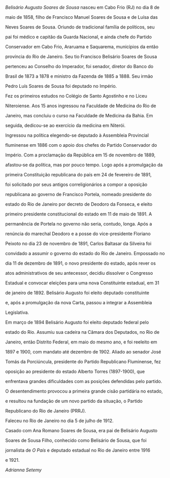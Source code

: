 

*Belisário Augusto Soares de Sousa* nasceu em Cabo Frio (RJ) no dia 8 de

maio de 1858, filho de Francisco Manuel Soares de Sousa e de Luísa das

Neves Soares de Sousa. Oriundo de tradicional família de políticos, seu

pai foi médico e capitão da Guarda Nacional, e ainda chefe do Partido

Conservador em Cabo Frio, Araruama e Saquarema, municípios da então

província do Rio de Janeiro. Seu tio Francisco Belisário Soares de Sousa

pertenceu ao Conselho do Imperador, foi senador, diretor do Banco do

Brasil de 1873 a 1878 e ministro da Fazenda de 1885 a 1888. Seu irmão

Pedro Luís Soares de Sousa foi deputado no Império.



Fez os primeiros estudos no Colégio de Santo Agostinho e no Liceu

Niteroiense. Aos 15 anos ingressou na Faculdade de Medicina do Rio de

Janeiro, mas concluiu o curso na Faculdade de Medicina da Bahia. Em

seguida, dedicou-se ao exercício da medicina em Niterói.



Ingressou na política elegendo-se deputado à Assembleia Provincial

fluminense em 1886 com o apoio dos chefes do Partido Conservador do

Império. Com a proclamação da República em 15 de novembro de 1889,

afastou-se da política, mas por pouco tempo. Logo após a promulgação da

primeira Constituição republicana do país em 24 de fevereiro de 1891,

foi solicitado por seus antigos correligionários a compor a oposição

republicana ao governo de Francisco Portela, nomeado presidente do

estado do Rio de Janeiro por decreto de Deodoro da Fonseca, e eleito

primeiro presidente constitucional do estado em 11 de maio de 1891. A

permanência de Portela no governo não seria, contudo, longa. Após a

renúncia do marechal Deodoro e a posse do vice-presidente Floriano

Peixoto no dia 23 de novembro de 1891, Carlos Baltasar da Silveira foi

convidado a assumir o governo do estado do Rio de Janeiro. Empossado no

dia 11 de dezembro de 1891, o novo presidente do estado, após rever os

atos administrativos de seu antecessor, decidiu dissolver o Congresso

Estadual e convocar eleições para uma nova Constituinte estadual, em 31

de janeiro de 1892. Belisário Augusto foi eleito deputado constituinte

e, após a promulgação da nova Carta, passou a integrar a Assembleia

Legislativa.



Em março de 1894 Belisário Augusto foi eleito deputado federal pelo

estado do Rio. Assumiu sua cadeira na Câmara dos Deputados, no Rio de

Janeiro, então Distrito Federal, em maio do mesmo ano, e foi reeleito em

1897 e 1900, com mandato até dezembro de 1902. Aliado ao senador José

Tomás da Porciúncula, presidente do Partido Republicano Fluminense, fez

oposição ao presidente do estado Alberto Torres (1897-1900), que

enfrentava grandes dificuldades com as posições defendidas pelo partido.

O desentendimento provocou a primeira grande cisão partidária no estado,

e resultou na fundação de um novo partido da situação, o Partido

Republicano do Rio de Janeiro (PRRJ).



Faleceu no Rio de Janeiro no dia 5 de julho de 1912.



Casado com Ana Romano Soares de Sousa, era pai de Belisário Augusto

Soares de Sousa Filho, conhecido como Belisário de Sousa, que foi

jornalista de *O País* e deputado estadual no Rio de Janeiro entre 1916

e 1921.



*Adrianna Setemy*



